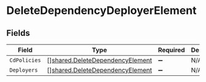 # DeleteDependencyDeployerElement


## Fields

| Field                                                                                     | Type                                                                                      | Required                                                                                  | Description                                                                               |
| ----------------------------------------------------------------------------------------- | ----------------------------------------------------------------------------------------- | ----------------------------------------------------------------------------------------- | ----------------------------------------------------------------------------------------- |
| `CdPolicies`                                                                              | [][shared.DeleteDependencyElement](../../../pkg/models/shared/deletedependencyelement.md) | :heavy_minus_sign:                                                                        | N/A                                                                                       |
| `Deployers`                                                                               | [][shared.DeleteDependencyElement](../../../pkg/models/shared/deletedependencyelement.md) | :heavy_minus_sign:                                                                        | N/A                                                                                       |